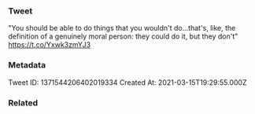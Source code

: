 ### Tweet
"You should be able to do things that you wouldn't do...that's, like, the definition of a genuinely moral person: they could do it, but they don't" https://t.co/Yxwk3zmYJ3

### Metadata
Tweet ID: 1371544206402019334
Created At: 2021-03-15T19:29:55.000Z

### Related

